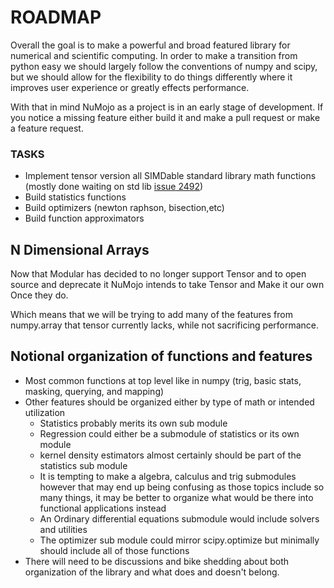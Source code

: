 # ROADMAP

Overall the goal is to make a powerful and broad featured library for numerical and scientific computing. In order to make a transition from python easy we should largely follow the conventions of numpy and scipy, but we should allow for the flexibility to do things differently where it improves user experience or greatly effects performance.

With that in mind NuMojo as a project is in an early stage of development. If you notice a missing feature either build it and make a pull request or make a feature request.

### TASKS
* Implement tensor version all SIMDable standard library math functions (mostly done waiting on std lib [issue 2492](https://github.com/modularml/mojo/issues/2492))
* Build statistics functions
* Build optimizers (newton raphson, bisection,etc)
* Build function approximators

## N Dimensional Arrays
Now that Modular has decided to no longer support Tensor and to open source and deprecate it NuMojo intends to take Tensor and Make it our own Once they do.

Which means that we will be trying to add many of the features from numpy.array that tensor currently lacks, while not sacrificing performance.

## Notional organization of functions and features
* Most common functions at top level like in numpy (trig, basic stats, masking, querying, and mapping)
* Other features should be organized either by type of math or intended utilization
    * Statistics probably merits its own sub module
    * Regression could either be a submodule of statistics or its own module
    * kernel density estimators almost certainly should be part of the statistics sub module
    * It is tempting to make a algebra, calculus and trig submodules however that may end up being confusing as those topics include so many things, it may be better to organize what would be there into functional applications instead
    * An Ordinary differential equations submodule would include solvers and utilities
    * The optimizer sub module could mirror scipy.optimize but minimally should include all of those functions
* There will need to be discussions and bike shedding about both organization of the library and what does and doesn't belong.
